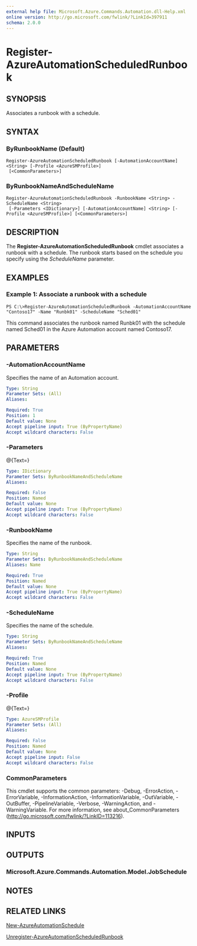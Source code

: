 ```yaml
---
external help file: Microsoft.Azure.Commands.Automation.dll-Help.xml
online version: http://go.microsoft.com/fwlink/?LinkId=397911
schema: 2.0.0
---
```


# Register-AzureAutomationScheduledRunbook

## SYNOPSIS
Associates a runbook with a schedule.

## SYNTAX

### ByRunbookName (Default)
```
Register-AzureAutomationScheduledRunbook [-AutomationAccountName] <String> [-Profile <AzureSMProfile>]
 [<CommonParameters>]
```

### ByRunbookNameAndScheduleName
```
Register-AzureAutomationScheduledRunbook -RunbookName <String> -ScheduleName <String>
 [-Parameters <IDictionary>] [-AutomationAccountName] <String> [-Profile <AzureSMProfile>] [<CommonParameters>]
```

## DESCRIPTION
The **Register-AzureAutomationScheduledRunbook** cmdlet associates a runbook with a schedule.
The runbook starts based on the schedule you specify using the *ScheduleName* parameter.

## EXAMPLES

### Example 1: Associate a runbook with a schedule
```
PS C:\>Register-AzureAutomationScheduledRunbook -AutomationAccountName "Contoso17" -Name "Runbk01" -ScheduleName "Sched01"
```

This command associates the runbook named Runbk01 with the schedule named Sched01 in the Azure Automation account named Contoso17.

## PARAMETERS

### -AutomationAccountName
Specifies the name of an Automation account.

```yaml
Type: String
Parameter Sets: (All)
Aliases: 

Required: True
Position: 1
Default value: None
Accept pipeline input: True (ByPropertyName)
Accept wildcard characters: False
```

### -Parameters
@{Text=}

```yaml
Type: IDictionary
Parameter Sets: ByRunbookNameAndScheduleName
Aliases: 

Required: False
Position: Named
Default value: None
Accept pipeline input: True (ByPropertyName)
Accept wildcard characters: False
```

### -RunbookName
Specifies the name of the runbook.

```yaml
Type: String
Parameter Sets: ByRunbookNameAndScheduleName
Aliases: Name

Required: True
Position: Named
Default value: None
Accept pipeline input: True (ByPropertyName)
Accept wildcard characters: False
```

### -ScheduleName
Specifies the name of the schedule.

```yaml
Type: String
Parameter Sets: ByRunbookNameAndScheduleName
Aliases: 

Required: True
Position: Named
Default value: None
Accept pipeline input: True (ByPropertyName)
Accept wildcard characters: False
```

### -Profile
@{Text=}

```yaml
Type: AzureSMProfile
Parameter Sets: (All)
Aliases: 

Required: False
Position: Named
Default value: None
Accept pipeline input: False
Accept wildcard characters: False
```

### CommonParameters
This cmdlet supports the common parameters: -Debug, -ErrorAction, -ErrorVariable, -InformationAction, -InformationVariable, -OutVariable, -OutBuffer, -PipelineVariable, -Verbose, -WarningAction, and -WarningVariable. For more information, see about_CommonParameters (http://go.microsoft.com/fwlink/?LinkID=113216).

## INPUTS

## OUTPUTS

### Microsoft.Azure.Commands.Automation.Model.JobSchedule

## NOTES

## RELATED LINKS

[New-AzureAutomationSchedule](.\New-AzureAutomationSchedule.md)

[Unregister-AzureAutomationScheduledRunbook](.\Unregister-AzureAutomationScheduledRunbook.md)

